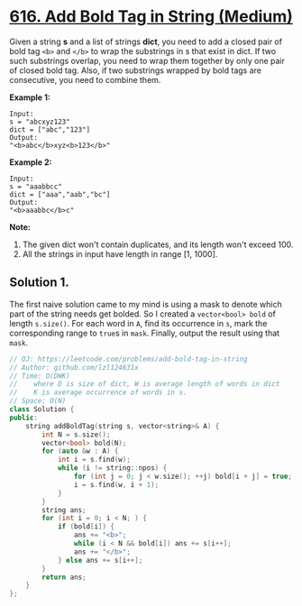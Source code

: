 # [616. Add Bold Tag in String (Medium)](https://leetcode.com/problems/add-bold-tag-in-string)

Given a string **s** and a list of strings **dict**, you need to add a closed pair of bold tag `<b>` and `</b>` to wrap the substrings in s that exist in dict. If two such substrings overlap, you need to wrap them together by only one pair of closed bold tag. Also, if two substrings wrapped by bold tags are consecutive, you need to combine them.

**Example 1:**  

```
Input: 
s = "abcxyz123"
dict = ["abc","123"]
Output:
"<b>abc</b>xyz<b>123</b>"
```

**Example 2:**

```
Input: 
s = "aaabbcc"
dict = ["aaa","aab","bc"]
Output:
"<b>aaabbc</b>c"
```

**Note:**  

1.  The given dict won't contain duplicates, and its length won't exceed 100.
2.  All the strings in input have length in range [1, 1000].

## Solution 1.

The first naive solution came to my mind is using a mask to denote which part of the string needs get bolded. So I created a `vector<bool> bold` of length `s.size()`. For each word in `A`, find its occurrence in `s`, mark the corresponding range to `true`s in `mask`. Finally, output the result using that `mask`.

```cpp
// OJ: https://leetcode.com/problems/add-bold-tag-in-string
// Author: github.com/lzl124631x
// Time: O(DWK)
//    where D is size of dict, W is average length of words in dict
//    K is average occurrence of words in s.
// Space: O(N)
class Solution {
public:
    string addBoldTag(string s, vector<string>& A) {
        int N = s.size();
        vector<bool> bold(N);
        for (auto &w : A) {
            int i = s.find(w);
            while (i != string::npos) {
                for (int j = 0; j < w.size(); ++j) bold[i + j] = true;
                i = s.find(w, i + 1);
            }
        }
        string ans;
        for (int i = 0; i < N; ) {
            if (bold[i]) {
                ans += "<b>";
                while (i < N && bold[i]) ans += s[i++];
                ans += "</b>";
            } else ans += s[i++];
        }
        return ans;
    }
};
```
